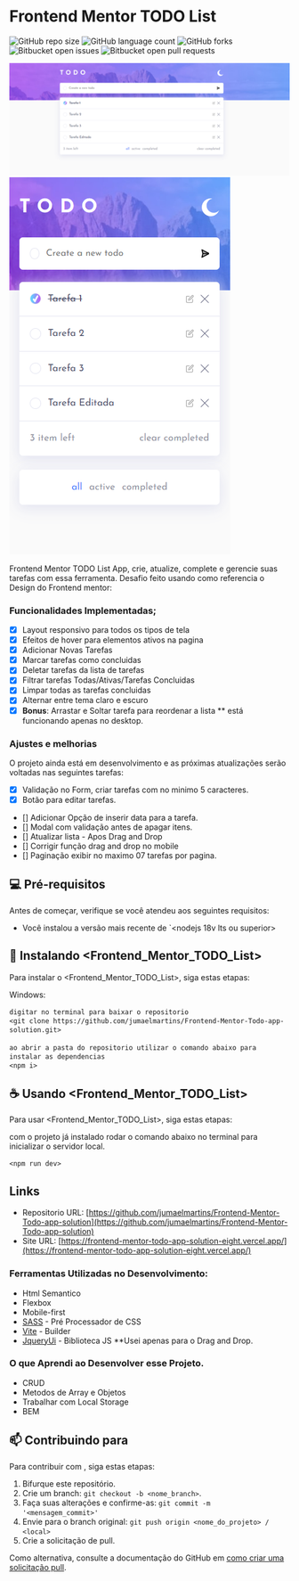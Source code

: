 # Frontend Mentor TODO List

![GitHub repo size](https://img.shields.io/github/repo-size/https://github.com/jumaelmartins/Frontend-Mentor-Todo-app-solution?style=for-the-badge)
![GitHub language count](https://img.shields.io/github/languages/count/https://github.com/jumaelmartins/Frontend-Mentor-Todo-app-solution?style=for-the-badge)
![GitHub forks](https://img.shields.io/github/forks/https://github.com/jumaelmartins/Frontend-Mentor-Todo-app-solution?style=for-the-badge)
![Bitbucket open issues](https://img.shields.io/bitbucket/issues/https://github.com/jumaelmartins/Frontend-Mentor-Todo-app-solution?style=for-the-badge)
![Bitbucket open pull requests](https://img.shields.io/bitbucket/pr-raw/https://github.com/jumaelmartins/Frontend-Mentor-Todo-app-solution?style=for-the-badge)

<img src="screenshot-desktop.png" alt="screenshot versão desktop">
<img src="screenshot-mobile.png" alt="screenshot versão mobile">

Frontend Mentor TODO List App, crie, atualize, complete e gerencie suas tarefas com essa ferramenta. Desafio feito usando como referencia o Design do Frontend mentor:

### Funcionalidades Implementadas;

- [X] Layout responsivo para todos os tipos de tela
- [X] Efeitos de hover para elementos ativos na pagina
- [X] Adicionar Novas Tarefas
- [X] Marcar tarefas como concluidas
- [X] Deletar tarefas da lista de tarefas
- [X] Filtrar tarefas Todas/Ativas/Tarefas Concluidas
- [X] Limpar todas as tarefas concluidas
- [X] Alternar entre tema claro e escuro
- [X] **Bonus**: Arrastar e Soltar tarefa para reordenar a lista ** está funcionando apenas no desktop.

### Ajustes e melhorias

O projeto ainda está em desenvolvimento e as próximas atualizações serão voltadas nas seguintes tarefas:

- [X] Validação no Form, criar tarefas com no minimo 5 caracteres.
- [X] Botão para editar tarefas.
- [] Adicionar Opção de inserir data para a tarefa.
- [] Modal com validação antes de apagar itens.
- [] Atualizar lista - Apos Drag and Drop
- [] Corrigir função drag and drop no mobile
- [] Paginação exibir no maximo 07 tarefas por pagina.

## 💻 Pré-requisitos

Antes de começar, verifique se você atendeu aos seguintes requisitos:

* Você instalou a versão mais recente de `<nodejs 18v lts ou superior>

## 🚀 Instalando <Frontend_Mentor_TODO_List>

Para instalar o <Frontend_Mentor_TODO_List>, siga estas etapas:

Windows:
```
digitar no terminal para baixar o repositorio
<git clone https://github.com/jumaelmartins/Frontend-Mentor-Todo-app-solution.git>

ao abrir a pasta do repositorio utilizar o comando abaixo para instalar as dependencias
<npm i>

```

## ☕ Usando <Frontend_Mentor_TODO_List>

Para usar <Frontend_Mentor_TODO_List>, siga estas etapas:

com o projeto já instalado rodar o comando abaixo no terminal para inicializar o servidor local.
```
<npm run dev>
```


## Links

- Repositorio URL: [https://github.com/jumaelmartins/Frontend-Mentor-Todo-app-solution](https://github.com/jumaelmartins/Frontend-Mentor-Todo-app-solution)
- Site URL: [https://frontend-mentor-todo-app-solution-eight.vercel.app/](https://frontend-mentor-todo-app-solution-eight.vercel.app/)

### Ferramentas Utilizadas no Desenvolvimento:

- Html Semantico
- Flexbox
- Mobile-first
- [SASS](https://sass-lang.com/guide) - Pré Processador de CSS
- [Vite](https://vitejs.dev/) - Builder
- [JqueryUi](https://jqueryui.com/) - Biblioteca JS **Usei apenas para o Drag and Drop.

### O que Aprendi ao Desenvolver esse Projeto.

- CRUD
- Metodos de Array e Objetos
- Trabalhar com Local Storage
- BEM

## 📫 Contribuindo para <Frontend Mentor TODO List>

Para contribuir com <Frontend Mentor TODO List>, siga estas etapas:

1. Bifurque este repositório.
2. Crie um branch: `git checkout -b <nome_branch>`.
3. Faça suas alterações e confirme-as: `git commit -m '<mensagem_commit>'`
4. Envie para o branch original: `git push origin <nome_do_projeto> / <local>`
5. Crie a solicitação de pull.

Como alternativa, consulte a documentação do GitHub em [como criar uma solicitação pull](https://help.github.com/en/github/collaborating-with-issues-and-pull-requests/creating-a-pull-request).
